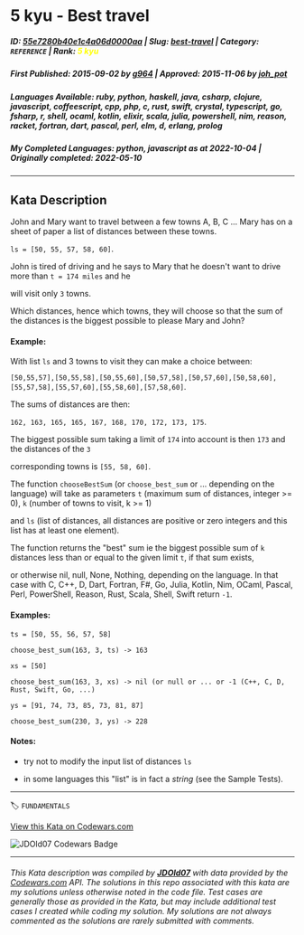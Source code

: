# 5 kyu - Best travel

##### **ID**: [55e7280b40e1c4a06d0000aa](https://www.codewars.com/kata/55e7280b40e1c4a06d0000aa) | **Slug**: [best-travel](https://www.codewars.com/kata/55e7280b40e1c4a06d0000aa) | **Category**: `REFERENCE` | **Rank**: <span style="color:yellow">5 kyu</span>

##### **First Published**: 2015-09-02 ***by*** [g964](https://www.codewars.com/users/g964) | **Approved**: 2015-11-06 ***by*** [joh_pot](https://www.codewars.com/users/joh_pot)

##### **Languages Available**: ruby, python, haskell, java, csharp, clojure, javascript, coffeescript, cpp, php, c, rust, swift, crystal, typescript, go, fsharp, r, shell, ocaml, kotlin, elixir, scala, julia, powershell, nim, reason, racket, fortran, dart, pascal, perl, elm, d, erlang, prolog

##### **My Completed Languages**: python, javascript ***as at*** 2022-10-04 | **Originally completed**: 2022-05-10

---

## Kata Description


John and Mary want to travel between a few towns A, B, C ... Mary has on a sheet of paper a list of distances between these towns.

`ls = [50, 55, 57, 58, 60]`.

John is tired of driving and he says to Mary that he doesn't want to drive more than `t = 174 miles` and he

will visit only `3` towns.



Which distances, hence which towns, they will choose so that the sum of the distances is the biggest possible to please Mary and John?



#### Example: 



With list `ls` and 3 towns to visit they can make a choice between: 

`[50,55,57],[50,55,58],[50,55,60],[50,57,58],[50,57,60],[50,58,60],[55,57,58],[55,57,60],[55,58,60],[57,58,60]`.



The sums of distances are then:

`162, 163, 165, 165, 167, 168, 170, 172, 173, 175`.



The biggest possible sum taking a limit of `174` into account is then `173` and the distances of the `3` 

corresponding towns is `[55, 58, 60]`.



The function `chooseBestSum` (or `choose_best_sum` or ... depending on the language) will take as parameters `t` (maximum sum of distances, integer >= 0), `k` (number of towns to visit, k >= 1) 

and `ls` (list of distances, all distances are positive or zero integers and this list has at least one element).

The function returns the "best" sum ie the biggest possible sum of `k` distances less than or equal to the given limit `t`, if that sum exists,

or otherwise nil, null, None, Nothing, depending on the language. In that case with C, C++, D, Dart, Fortran, F#, Go, Julia, Kotlin, Nim, OCaml, Pascal, Perl, PowerShell, Reason, Rust, Scala, Shell, Swift return `-1`.



#### Examples: 



`ts = [50, 55, 56, 57, 58]`

`choose_best_sum(163, 3, ts) -> 163`



`xs = [50]`

`choose_best_sum(163, 3, xs) -> nil (or null or ... or -1 (C++, C, D, Rust, Swift, Go, ...)`



`ys = [91, 74, 73, 85, 73, 81, 87]`

`choose_best_sum(230, 3, ys) -> 228`



#### Notes: 

- try not to modify the input list of distances `ls`

- in some languages this "list" is in fact a *string* (see the Sample Tests). 



---


🏷 `FUNDAMENTALS`


[View this Kata on Codewars.com](https://www.codewars.com/kata/55e7280b40e1c4a06d0000aa)

![](https://www.codewars.com/users/jdold07/badges/large "JDOld07 Codewars Badge")

---

###### *This Kata description was compiled by [**JDOld07**](https://tpstech.dev) with data provided by the [Codewars.com](https://www.codewars.com) API.  The solutions in this repo associated with this kata are my solutions unless otherwise noted in the code file.  Test cases are generally those as provided in the Kata, but may include additional test cases I created while coding my solution.  My solutions are not always commented as the solutions are rarely submitted with comments.*
